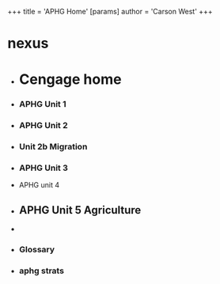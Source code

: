 +++
 title = 'APHG Home'
[params]
	author = 'Carson West'
+++
# nexus

- # Cengage home

- ### APHG Unit 1
- ### APHG Unit 2
- ### Unit 2b Migration
- ### APHG Unit 3
- APHG unit 4
- ## APHG Unit 5 Agriculture
- 



- ### Glossary
- ### aphg strats

